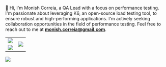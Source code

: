 👋 Hi, I'm Monish Correia, a QA Lead with a focus on performance testing. I'm passionate about leveraging K6, an open-source load testing tool, to ensure robust and high-performing applications. I'm actively seeking collaboration opportunities in the field of performance testing. Feel free to reach out to me at **monish.correia@gmail.com**.

<!---
monishcorreia/monishcorreia is a ✨ special ✨ repository because its `README.md` (this file) appears on your GitHub profile.
You can click the Preview link to take a look at your changes.
--->
<table>
  <tr>
    <td>
      <img src="https://github-readme-stats.vercel.app/api?username=monishcorreia&show_icons=true&locale=en&theme=tokyonight" />
    </td>
    <td rowspan="2">
      <img src="https://github-readme-stats.vercel.app/api/top-langs/?username=monishcorreia&langs_count=8&theme=tokyonight" />
    </td>
  <tr>
    <td>
      <img src="https://github-readme-streak-stats.herokuapp.com/?user=monishcorreia&theme=tokyonight" />
    </td>
  </tr>
</table>
<img src="https://activity-graph.herokuapp.com/graph?username=monishcorreia&theme=material-palenight&area=true" />
